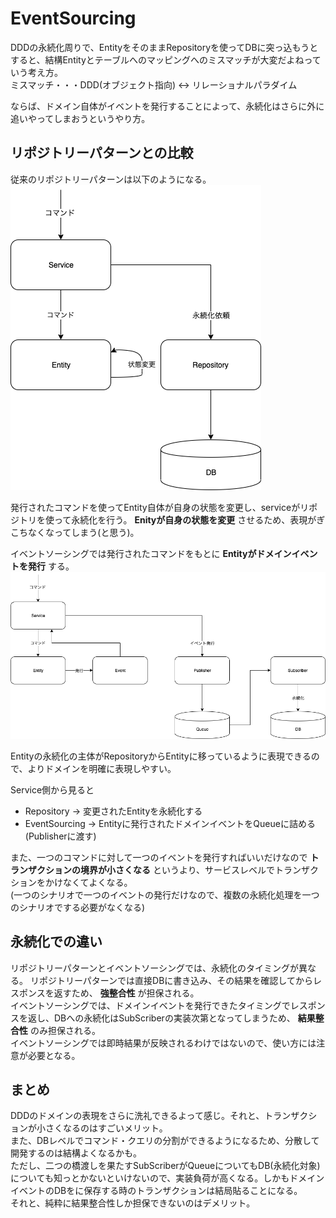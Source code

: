 # EventSourcing
DDDの永続化周りで、EntityをそのままRepositoryを使ってDBに突っ込もうとすると、結構Entityとテーブルへのマッピングへのミスマッチが大変だよねっていう考え方。  
ミスマッチ・・・DDD(オブジェクト指向) <-> リレーショナルパラダイム  

ならば、ドメイン自体がイベントを発行することによって、永続化はさらに外に追いやってしまおうというやり方。

## リポジトリーパターンとの比較
従来のリポジトリーパターンは以下のようになる。  
![](./images/repository.png)

発行されたコマンドを使ってEntity自体が自身の状態を変更し、serviceがリポジトリを使って永続化を行う。 __Enityが自身の状態を変更__ させるため、表現がぎこちなくなってしまう(と思う)。

イベントソーシングでは発行されたコマンドをもとに __Entityがドメインイベントを発行__ する。  
![](./images/eventSourcing.png)

Entityの永続化の主体がRepositoryからEntityに移っているように表現できるので、よりドメインを明確に表現しやすい。

Service側から見ると
* Repository -> 変更されたEntityを永続化する
* EventSourcing -> Entityに発行されたドメインイベントをQueueに詰める(Publisherに渡す)

また、一つのコマンドに対して一つのイベントを発行すればいいだけなので __トランザクションの境界が小さくなる__ というより、サービスレベルでトランザクションをかけなくてよくなる。  
(一つのシナリオで一つのイベントの発行だけなので、複数の永続化処理を一つのシナリオでする必要がなくなる)

## 永続化での違い
リポジトリーパターンとイベントソーシングでは、永続化のタイミングが異なる。
リポジトリーパターンでは直接DBに書き込み、その結果を確認してからレスポンスを返すため、 __強整合性__ が担保される。  
イベントソーシングでは、ドメインイベントを発行できたタイミングでレスポンスを返し、DBへの永続化はSubScriberの実装次第となってしまうため、 __結果整合性__ のみ担保される。  
イベントソーシングでは即時結果が反映されるわけではないので、使い方には注意が必要となる。

## まとめ
DDDのドメインの表現をさらに洗礼できるよって感じ。それと、トランザクションが小さくなるのはすごいメリット。  
また、DBレベルでコマンド・クエリの分割ができるようになるため、分散して開発するのは結構よくなるかも。  
ただし、二つの橋渡しを果たすSubScriberがQueueについてもDB(永続化対象)についても知っとかないといけないので、実装負荷が高くなる。しかもドメインイベントのDBをに保存する時のトランザクションは結局貼ることになる。  
それと、純粋に結果整合性しか担保できないのはデメリット。